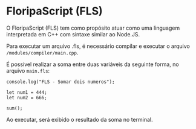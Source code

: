 # FloripaScript (FLS)

O FloripaScript (FLS) tem como propósito atuar como uma linguagem interpretada em C++ com sintaxe similar ao Node.JS.

Para executar um arquivo .fls, é necessário compilar e executar o arquivo ```/modules/compiler/main.cpp```.

É possível realizar a soma entre duas variáveis da seguinte forma, no arquivo ```main.fls```:

```
console.log("FLS - Somar dois numeros");

let num1 = 444;
let num2 = 666;

sum();
```

Ao executar, será exibido o resultado da soma no terminal.
